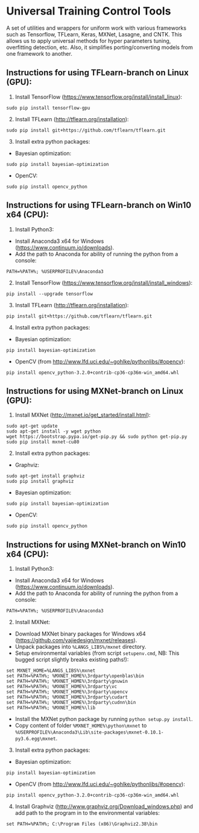 # Universal Training Control Tools 

A set of utilities and wrappers for uniform work with various frameworks such as Tensorflow, TFLearn, Keras, MXNet, Lasagne, and CNTK. This allows us to apply universal methods for hyper parameters tuning, overfitting detection, etc. Also, it simplifies porting/converting models from one framework to another.

## Instructions for using TFLearn-branch on Linux (GPU):
1. Install TensorFlow (https://www.tensorflow.org/install/install_linux):
```
sudo pip install tensorflow-gpu
```
2. Install TFLearn (http://tflearn.org/installation):
```
sudo pip install git+https://github.com/tflearn/tflearn.git
```
3. Install extra python packages:
- Bayesian optimization:
```
sudo pip install bayesian-optimization
```
- OpenCV:
```
sudo pip install opencv_python
```
## Instructions for using TFLearn-branch on Win10 x64 (CPU):
1. Install Python3:
- Install Anaconda3 x64 for Windows (https://www.continuum.io/downloads).
- Add the path to Anaconda for ability of running the python from a console:
```
PATH=%PATH%; %USERPROFILE%\Anaconda3
```
2. Install TensorFlow (https://www.tensorflow.org/install/install_windows):
```
pip install --upgrade tensorflow
```
3. Install TFLearn (http://tflearn.org/installation):
```
pip install git+https://github.com/tflearn/tflearn.git
```
4. Install extra python packages:
- Bayesian optimization:
```
pip install bayesian-optimization
```
- OpenCV (from http://www.lfd.uci.edu/~gohlke/pythonlibs/#opencv):
```
pip install opencv_python-3.2.0+contrib-cp36-cp36m-win_amd64.whl
```

## Instructions for using MXNet-branch on Linux (GPU):
1. Install MXNet (http://mxnet.io/get_started/install.html):
```
sudo apt-get update
sudo apt-get install -y wget python
wget https://bootstrap.pypa.io/get-pip.py && sudo python get-pip.py
sudo pip install mxnet-cu80
```
2. Install extra python packages:
- Graphviz:
```
sudo apt-get install graphviz
sudo pip install graphviz
```
- Bayesian optimization:
```
sudo pip install bayesian-optimization
```
- OpenCV:
```
sudo pip install opencv_python
```

## Instructions for using MXNet-branch on Win10 x64 (CPU):
1. Install Python3:
- Install Anaconda3 x64 for Windows (https://www.continuum.io/downloads).
- Add the path to Anaconda for ability of running the python from a console:
```
PATH=%PATH%; %USERPROFILE%\Anaconda3
```
2. Install MXNet:
- Download MXNet binary packages for Windows x64 (https://github.com/yajiedesign/mxnet/releases).
- Unpack packages into `%LANGS_LIBS%/mxnet` directory.
- Setup environmental variables (from script `setupenv.cmd`, NB: This bugged script slightly breaks existing paths!):
```
set MXNET_HOME=%LANGS_LIBS%\mxnet
set PATH=%PATH%; %MXNET_HOME%\3rdparty\openblas\bin
set PATH=%PATH%; %MXNET_HOME%\3rdparty\gnuwin
set PATH=%PATH%; %MXNET_HOME%\3rdparty\vc
set PATH=%PATH%; %MXNET_HOME%\3rdparty\opencv
set PATH=%PATH%; %MXNET_HOME%\3rdparty\cudart
set PATH=%PATH%; %MXNET_HOME%\3rdparty\cudnn\bin
set PATH=%PATH%; %MXNET_HOME%\lib
```
- Install the MXNet python package by running `python setup.py install`.
- Copy content of folder `%MXNET_HOME%\python\mxnet` to `%USERPROFILE%\Anaconda3\Lib\site-packages\mxnet-0.10.1-py3.6.egg\mxnet`.
3. Install extra python packages:
- Bayesian optimization:
```
pip install bayesian-optimization
```
- OpenCV (from http://www.lfd.uci.edu/~gohlke/pythonlibs/#opencv):
```
pip install opencv_python-3.2.0+contrib-cp36-cp36m-win_amd64.whl
```
4. Install Graphviz (http://www.graphviz.org/Download_windows.php) and add path to the program in to the environmental variables:
```
set PATH=%PATH%; C:\Program Files (x86)\Graphviz2.38\bin
```

